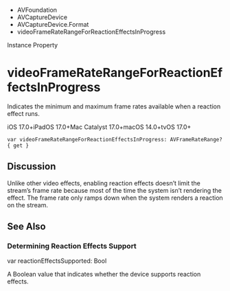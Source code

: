 

- AVFoundation
- AVCaptureDevice
- AVCaptureDevice.Format
-  videoFrameRateRangeForReactionEffectsInProgress 

Instance Property

# videoFrameRateRangeForReactionEffectsInProgress

Indicates the minimum and maximum frame rates available when a reaction effect runs.

iOS 17.0+iPadOS 17.0+Mac Catalyst 17.0+macOS 14.0+tvOS 17.0+

``` source
var videoFrameRateRangeForReactionEffectsInProgress: AVFrameRateRange? { get }
```

## Discussion

Unlike other video effects, enabling reaction effects doesn’t limit the stream’s frame rate because most of the time the system isn’t rendering the effect. The frame rate only ramps down when the system renders a reaction on the stream.

## See Also

### Determining Reaction Effects Support

var reactionEffectsSupported: Bool

A Boolean value that indicates whether the device supports reaction effects.

